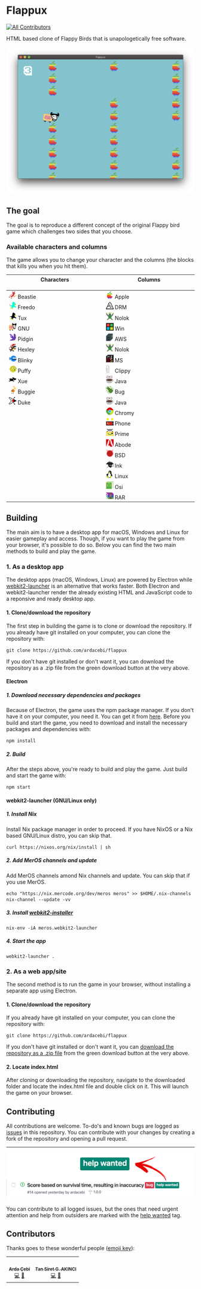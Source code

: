 # Flappux
<!-- ALL-CONTRIBUTORS-BADGE:START - Do not remove or modify this section -->
[![All Contributors](https://img.shields.io/badge/all_contributors-5-orange.svg?style=flat-square)](#contributors-)
<!-- ALL-CONTRIBUTORS-BADGE:END -->
HTML based clone of Flappy Birds that is unapologetically free software.

<img src="screenshot.png"></img>

## The goal
The goal is to reproduce a different concept of the original Flappy bird game which challenges two sides that you choose.

### Available characters and columns
The game allows you to change your character and the columns (the blocks that kills you when you hit them).

| Characters <img width=500/>| Columns <img width=500/>|
| --------------- | --------------- |
| <img width=20 height=20 src="/assets/characters/beastie.png"/> Beastie | <img width=20 height=20 src="/assets/columns/apple.png"/> Apple |
| <img width=20 height=20 src="/assets/characters/freedo.png"/> Freedo | <img width=20 height=20 src="/assets/columns/drm.png"/> DRM |
| <img width=20 height=20 src="/assets/characters/tux.png"/> Tux | <img width=20 height=20 src="/assets/columns/nolok.png"/> Nolok |
| <img width=20 height=20 src="/assets/characters/gnu.png"/> GNU | <img width=20 height=20 src="/assets/columns/win.png"/> Win |
| <img width=20 height=20 src="/assets/characters/pidgin.png"/> Pidgin | <img width=20 height=20 src="/assets/columns/aws.png"/> AWS |
| <img width=20 height=20 src="/assets/characters/hexley.png"/> Hexley | <img width=20 height=20 src="/assets/columns/nolok.png"/> Nolok |
| <img width=20 height=20 src="/assets/characters/blinky.png"/> Blinky | <img width=20 height=20 src="/assets/columns/ms.png"/> MS |
| <img width=20 height=20 src="/assets/characters/puffy.png"/> Puffy | <img width=20 height=20 src="/assets/columns/clippy.png"/> Clippy |
| <img width=20 height=20 src="/assets/characters/xue.png"/> Xue | <img width=20 height=20 src="/assets/columns/java.png"/> Java |
| <img width=20 height=20 src="/assets/characters/buggie.png"/> Buggie | <img width=20 height=20 src="/assets/columns/bug.png"/> Bug |
| <img width=20 height=20 src="/assets/characters/duke.png"/> Duke | <img width=20 height=20 src="/assets/columns/java.png"/> Java |
|  | <img width=20 height=20 src="/assets/columns/chromy.png"/> Chromy |
|  | <img width=20 height=20 src="/assets/columns/phone.png"/> Phone |
|  | <img width=20 height=20 src="/assets/columns/prime.png"/> Prime |
|  | <img width=20 height=20 src="/assets/columns/abode.png"/> Abode |
|  | <img width=20 height=20 src="/assets/columns/bsd.png"/> BSD |
|  | <img width=20 height=20 src="/assets/columns/ink.png"/> Ink |
|  | <img width=20 height=20 src="/assets/columns/linux.png"/> Linux |
|  | <img width=20 height=20 src="/assets/columns/osi.png"/> Osi |
|  | <img width=20 height=20 src="/assets/columns/rar.png"/> RAR |

## Building
The main aim is to have a desktop app for macOS, Windows and Linux for easier gameplay and access. Though, if you want to play the game from your browser, it's possible to do so. Below you can find the two main methods to build and play the game.

### 1. As a desktop app
The desktop apps (macOS, Windows, Linux) are powered by Electron while [webkit2-launcher](https://github.com/mercode-org/webkit2-launcher) is an alternative that works faster. Both Electron and webkit2-launcher render the already existing HTML and JavaScript code to a reponsive and ready desktop app.

#### 1. Clone/download the repository
The first step in building the game is to clone or download the repository. If you already have git installed on your computer, you can clone the repository with:

```
git clone https://github.com/ardacebi/flappux
```

If you don't have git installed or don't want it, you can download the repository as a .zip file from the green download button at the very above.

#### Electron

##### 1. Download necessary dependencies and packages

Because of Electron, the game uses the npm package manager. If you don't have it on your computer, you need it. You can get it from [here](https://www.npmjs.com/get-npm). Before you build and start the game, you need to download and install the necessary packages and dependencies with:

```
npm install
```

##### 2. Build
After the steps above, you're ready to build and play the game. Just build and start the game with:

```
npm start
```


#### webkit2-launcher (GNU/Linux only)

##### 1. Install Nix
Install Nix package manager in order to proceed. If you have NixOS or a Nix based GNU/Linux distro, you can skip that.

```
curl https://nixos.org/nix/install | sh
```

##### 2. Add MerOS channels and update
Add MerOS channels amond Nix channels and update. You can skip that if you use MerOS.

```
echo "https://nix.mercode.org/dev/meros meros" >> $HOME/.nix-channels
nix-channel --update -vv
```

##### 3. Install [webkit2-installer](https://github.com/mercode-org/webkit2-launcher)

```
nix-env -iA meros.webkit2-launcher
```

##### 4. Start the app

```
webkit2-launcher .
```

### 2. As a web app/site
The second method is to run the game in your browser, without installing a separate app using Electron.

#### 1. Clone/download the repository
If you already have git installed on your computer, you can clone the repository with:

```
git clone https://github.com/ardacebi/flappux
```

If you don't have git installed or don't want it, you can [download the repository as a .zip file](https://github.com/ardacebi/flappux/archive/master.zip) from the green download button at the very above.

#### 2. Locate index.html
After cloning or downloading the repository, navigate to the downloaded folder and locate the index.html file and double click on it. This will launch the game on your browser.

## Contributing
All contributions are welcome. To-do's and known bugs are logged as [issues](https://github.com/ardacebi/flappux/issues) in this repository. You can contribute with your changes by creating a fork of the repository and opening a pull request.

---

<img src="helpwanted.png"></img>

You can contribute to all logged issues, but the ones that need urgent attention and help from outsiders are marked with the [help wanted](https://github.com/ardacebi/flappux/issues?q=is%3Aissue+is%3Aopen+label%3A%22help+wanted%22) tag.

## Contributors

Thanks goes to these wonderful people ([emoji key](https://allcontributors.org/docs/en/emoji-key)):

<!-- ALL-CONTRIBUTORS-LIST:START - Do not remove or modify this section -->
<!-- prettier-ignore-start -->
<!-- markdownlint-disable -->
<table>
  <tr>
    <td align="center"><a href="https://www.ardacebi.com"><img src="https://avatars3.githubusercontent.com/u/17576065?v=4" width="100px;" alt=""/><br /><sub><b>Arda Çebi</b></sub></a><br /><a href="https://github.com/ardacebi/flappux/commits?author=ardacebi" title="Code">💻</a> <a href="https://github.com/ardacebi/flappux/commits?author=ardacebi" title="Documentation">📖</a></td>
    <td align="center"><a href="http://mercode.org"><img src="https://avatars1.githubusercontent.com/u/40173707?v=4" width="100px;" alt=""/><br /><sub><b>Tan Siret G. AKINCI</b></sub></a><br /><a href="https://github.com/ardacebi/flappux/commits?author=Yutyo" title="Code">💻</a> <a href="#design-Yutyo" title="Design">🎨</a></td>
  </tr>
</table>

<!-- markdownlint-enable -->
<!-- prettier-ignore-end -->
<!-- ALL-CONTRIBUTORS-LIST:END -->
